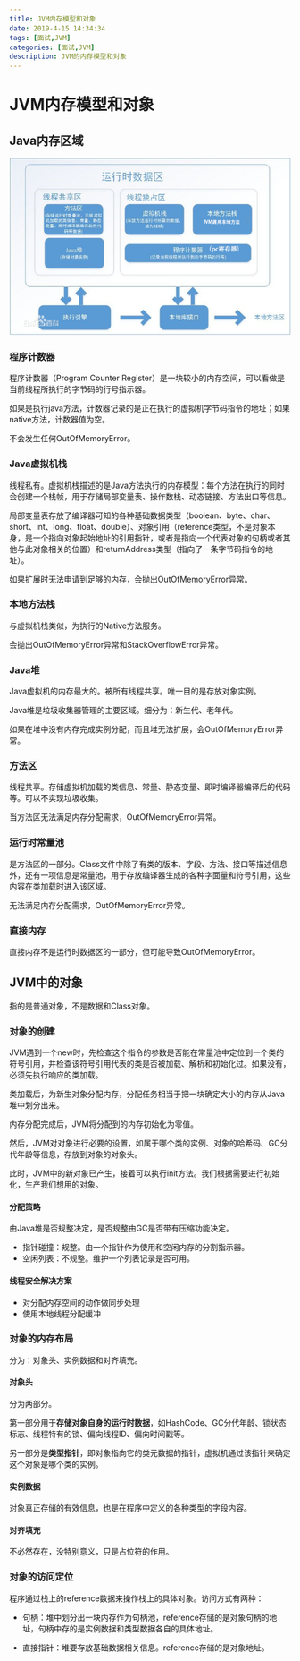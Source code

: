```yaml
---
title: JVM内存模型和对象
date: 2019-4-15 14:34:34
tags: [面试,JVM]
categories: [面试,JVM]
description: JVM的内存模型和对象
---
```


# JVM内存模型和对象

## Java内存区域

![jvm.jpg](\image\interview_prep\jvm.jpg)

### 程序计数器

程序计数器（Program Counter Register）是一块较小的内存空间，可以看做是当前线程所执行的字节码的行号指示器。

如果是执行java方法，计数器记录的是正在执行的虚拟机字节码指令的地址；如果native方法，计数器值为空。

不会发生任何OutOfMemoryError。

### Java虚拟机栈

线程私有。虚拟机栈描述的是Java方法执行的内存模型：每个方法在执行的同时会创建一个栈帧，用于存储局部变量表、操作数栈、动态链接、方法出口等信息。

局部变量表存放了编译器可知的各种基础数据类型（boolean、byte、char、short、int、long、float、double）、对象引用（reference类型，不是对象本身，是一个指向对象起始地址的引用指针，或者是指向一个代表对象的句柄或者其他与此对象相关的位置）和returnAddress类型（指向了一条字节码指令的地址）。

如果扩展时无法申请到足够的内存，会抛出OutOfMemoryError异常。

### 本地方法栈

与虚拟机栈类似，为执行的Native方法服务。

会抛出OutOfMemoryError异常和StackOverflowError异常。

### Java堆

Java虚拟机的内存最大的。被所有线程共享。唯一目的是存放对象实例。

Java堆是垃圾收集器管理的主要区域。细分为：新生代、老年代。

如果在堆中没有内存完成实例分配，而且堆无法扩展，会OutOfMemoryError异常。

### 方法区

线程共享。存储虚拟机加载的类信息、常量、静态变量、即时编译器编译后的代码等。可以不实现垃圾收集。

当方法区无法满足内存分配需求，OutOfMemoryError异常。

### 运行时常量池

是方法区的一部分。Class文件中除了有类的版本、字段、方法、接口等描述信息外，还有一项信息是常量池，用于存放编译器生成的各种字面量和符号引用，这些内容在类加载时进入该区域。

无法满足内存分配需求，OutOfMemoryError异常。

### 直接内存

直接内存不是运行时数据区的一部分，但可能导致OutOfMemoryError。

## JVM中的对象

指的是普通对象，不是数据和Class对象。

### 对象的创建

JVM遇到一个new时，先检查这个指令的参数是否能在常量池中定位到一个类的符号引用，并检查该符号引用代表的类是否被加载、解析和初始化过。如果没有，必须先执行响应的类加载。

类加载后，为新生对象分配内存，分配任务相当于把一块确定大小的内存从Java堆中划分出来。

内存分配完成后，JVM将分配到的内存初始化为零值。

然后，JVM对对象进行必要的设置，如属于哪个类的实例、对象的哈希码、GC分代年龄等信息，存放到对象的对象头。

此时，JVM中的新对象已产生，接着可以执行init方法。我们根据需要进行初始化，生产我们想用的对象。

#### 分配策略

由Java堆是否规整决定，是否规整由GC是否带有压缩功能决定。

- 指针碰撞：规整。由一个指针作为使用和空闲内存的分割指示器。
- 空闲列表：不规整。维护一个列表记录是否可用。

#### 线程安全解决方案

- 对分配内存空间的动作做同步处理
- 使用本地线程分配缓冲

### 对象的内存布局

分为：对象头、实例数据和对齐填充。

#### 对象头

分为两部分。

第一部分用于**存储对象自身的运行时数据**，如HashCode、GC分代年龄、锁状态标志、线程特有的锁、偏向线程ID、偏向时间戳等。

另一部分是**类型指针**，即对象指向它的类元数据的指针，虚拟机通过该指针来确定这个对象是哪个类的实例。

#### 实例数据

对象真正存储的有效信息，也是在程序中定义的各种类型的字段内容。

#### 对齐填充

不必然存在，没特别意义，只是占位符的作用。

### 对象的访问定位

程序通过栈上的reference数据来操作栈上的具体对象。访问方式有两种：

- 句柄：堆中划分出一块内存作为句柄池，reference存储的是对象句柄的地址，句柄中存的是实例数据和类型数据各自的具体地址。

- 直接指针：堆要存放基础数据相关信息。reference存储的是对象地址。